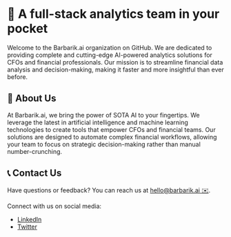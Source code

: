 # 🚀 A full-stack analytics team in your pocket

Welcome to the Barbarik.ai organization on GitHub. We are dedicated to providing complete and cutting-edge AI-powered analytics solutions for CFOs and financial professionals. Our mission is to streamline financial data analysis and decision-making, making it faster and more insightful than ever before.

## 👥 About Us

At Barbarik.ai, we bring the power of SOTA AI to your fingertips. We leverage the latest in artificial intelligence and machine learning technologies to create tools that empower CFOs and financial teams. Our solutions are designed to automate complex financial workflows, allowing your team to focus on strategic decision-making rather than manual number-crunching.

## 📞 Contact Us

Have questions or feedback? You can reach us at [hello@barbarik.ai ✉️](mailto:hello@barbarik.ai).

Connect with us on social media:
- [LinkedIn](https://www.linkedin.com/company/barbarik-ai/)
- [Twitter](https://twitter.com/BarbarikAI)

<!--

**Here are some ideas to get you started:**

🙋‍♀️ A short introduction - what is your organization all about?
🌈 Contribution guidelines - how can the community get involved?
👩‍💻 Useful resources - where can the community find your docs? Is there anything else the community should know?
🍿 Fun facts - what does your team eat for breakfast?
🧙 Remember, you can do mighty things with the power of [Markdown](https://docs.github.com/github/writing-on-github/getting-started-with-writing-and-formatting-on-github/basic-writing-and-formatting-syntax)
-->
